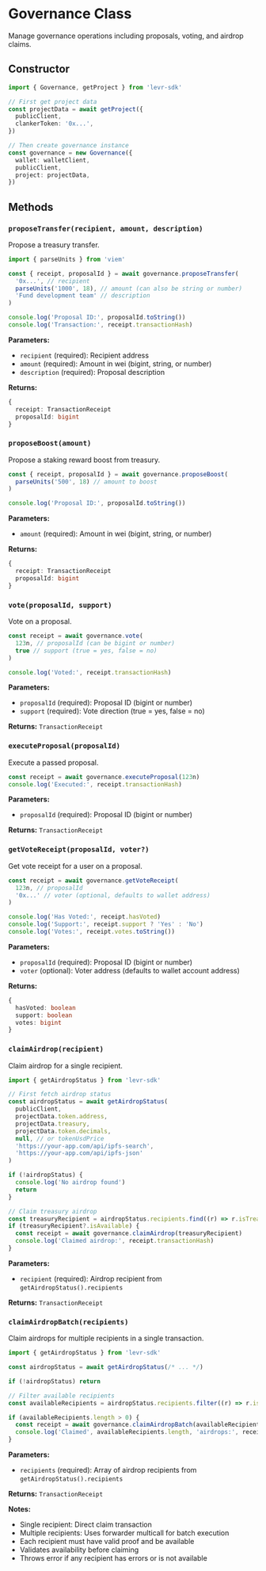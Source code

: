 # Governance Class

Manage governance operations including proposals, voting, and airdrop claims.

## Constructor

```typescript
import { Governance, getProject } from 'levr-sdk'

// First get project data
const projectData = await getProject({
  publicClient,
  clankerToken: '0x...',
})

// Then create governance instance
const governance = new Governance({
  wallet: walletClient,
  publicClient,
  project: projectData,
})
```

## Methods

### `proposeTransfer(recipient, amount, description)`

Propose a treasury transfer.

```typescript
import { parseUnits } from 'viem'

const { receipt, proposalId } = await governance.proposeTransfer(
  '0x...', // recipient
  parseUnits('1000', 18), // amount (can also be string or number)
  'Fund development team' // description
)

console.log('Proposal ID:', proposalId.toString())
console.log('Transaction:', receipt.transactionHash)
```

**Parameters:**

- `recipient` (required): Recipient address
- `amount` (required): Amount in wei (bigint, string, or number)
- `description` (required): Proposal description

**Returns:**

```typescript
{
  receipt: TransactionReceipt
  proposalId: bigint
}
```

### `proposeBoost(amount)`

Propose a staking reward boost from treasury.

```typescript
const { receipt, proposalId } = await governance.proposeBoost(
  parseUnits('500', 18) // amount to boost
)

console.log('Proposal ID:', proposalId.toString())
```

**Parameters:**

- `amount` (required): Amount in wei (bigint, string, or number)

**Returns:**

```typescript
{
  receipt: TransactionReceipt
  proposalId: bigint
}
```

### `vote(proposalId, support)`

Vote on a proposal.

```typescript
const receipt = await governance.vote(
  123n, // proposalId (can be bigint or number)
  true // support (true = yes, false = no)
)

console.log('Voted:', receipt.transactionHash)
```

**Parameters:**

- `proposalId` (required): Proposal ID (bigint or number)
- `support` (required): Vote direction (true = yes, false = no)

**Returns:** `TransactionReceipt`

### `executeProposal(proposalId)`

Execute a passed proposal.

```typescript
const receipt = await governance.executeProposal(123n)
console.log('Executed:', receipt.transactionHash)
```

**Parameters:**

- `proposalId` (required): Proposal ID (bigint or number)

**Returns:** `TransactionReceipt`

### `getVoteReceipt(proposalId, voter?)`

Get vote receipt for a user on a proposal.

```typescript
const receipt = await governance.getVoteReceipt(
  123n, // proposalId
  '0x...' // voter (optional, defaults to wallet address)
)

console.log('Has Voted:', receipt.hasVoted)
console.log('Support:', receipt.support ? 'Yes' : 'No')
console.log('Votes:', receipt.votes.toString())
```

**Parameters:**

- `proposalId` (required): Proposal ID (bigint or number)
- `voter` (optional): Voter address (defaults to wallet account address)

**Returns:**

```typescript
{
  hasVoted: boolean
  support: boolean
  votes: bigint
}
```

### `claimAirdrop(recipient)`

Claim airdrop for a single recipient.

```typescript
import { getAirdropStatus } from 'levr-sdk'

// First fetch airdrop status
const airdropStatus = await getAirdropStatus(
  publicClient,
  projectData.token.address,
  projectData.treasury,
  projectData.token.decimals,
  null, // or tokenUsdPrice
  'https://your-app.com/api/ipfs-search',
  'https://your-app.com/api/ipfs-json'
)

if (!airdropStatus) {
  console.log('No airdrop found')
  return
}

// Claim treasury airdrop
const treasuryRecipient = airdropStatus.recipients.find((r) => r.isTreasury)
if (treasuryRecipient?.isAvailable) {
  const receipt = await governance.claimAirdrop(treasuryRecipient)
  console.log('Claimed airdrop:', receipt.transactionHash)
}
```

**Parameters:**

- `recipient` (required): Airdrop recipient from `getAirdropStatus().recipients`

**Returns:** `TransactionReceipt`

### `claimAirdropBatch(recipients)`

Claim airdrops for multiple recipients in a single transaction.

```typescript
import { getAirdropStatus } from 'levr-sdk'

const airdropStatus = await getAirdropStatus(/* ... */)

if (!airdropStatus) return

// Filter available recipients
const availableRecipients = airdropStatus.recipients.filter((r) => r.isAvailable)

if (availableRecipients.length > 0) {
  const receipt = await governance.claimAirdropBatch(availableRecipients)
  console.log('Claimed', availableRecipients.length, 'airdrops:', receipt.transactionHash)
}
```

**Parameters:**

- `recipients` (required): Array of airdrop recipients from `getAirdropStatus().recipients`

**Returns:** `TransactionReceipt`

**Notes:**

- Single recipient: Direct claim transaction
- Multiple recipients: Uses forwarder multicall for batch execution
- Each recipient must have valid proof and be available
- Validates availability before claiming
- Throws error if any recipient has errors or is not available
